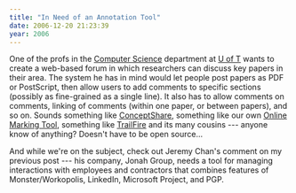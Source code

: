 ```yaml
---
title: "In Need of an Annotation Tool"
date: 2006-12-20 21:23:39
year: 2006
---
```

One of the profs in the <a href="http://www.cs.utoronto.ca">Computer Science</a> department at <a href="http://www.utoronto.ca">U of T</a> wants to create a web-based forum in which researchers can discuss key papers in their area.  The system he has in mind would let people post papers as PDF or PostScript, then allow users to add comments to specific sections (possibly as fine-grained as a single line).  It also has to allow comments on comments, linking of comments (within one paper, or between papers), and so on.  Sounds something like <a href="http://www.conceptshare.com">ConceptShare</a>, something like our own <a href="https://www.drproject.org/olm">Online Marking Tool</a>, something like <a href="http://trailfire.com/">TrailFire</a> and its many cousins --- anyone know of anything?  Doesn't have to be open source...

And while we're on the subject, check out Jeremy Chan's comment on my previous post --- his company, Jonah Group, needs a tool for managing interactions with employees and contractors that combines features of  	Monster/Workopolis, LinkedIn, Microsoft Project, and PGP.
